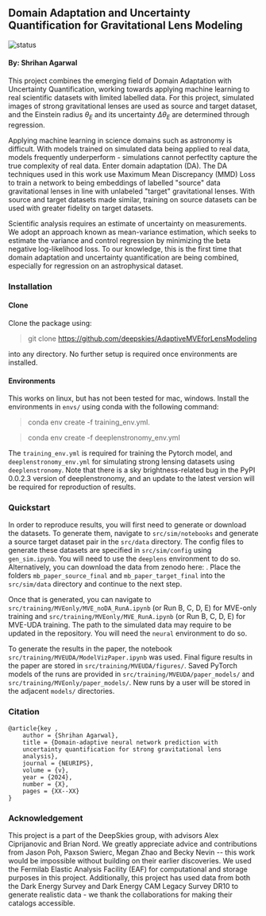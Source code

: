## Domain Adaptation and Uncertainty Quantification for Gravitational Lens Modeling

![status](https://img.shields.io/badge/License-MIT-lightgrey)

#### By: Shrihan Agarwal

This project combines the emerging field of Domain Adaptation with Uncertainty Quantification, working towards applying machine learning to real scientific datasets with limited labelled data. For this project, simulated images of strong gravitational lenses are used as source and target dataset, and the Einstein radius $\theta_E$ and its uncertainty $\Delta \theta_E$ are determined through regression. 

Applying machine learning in science domains such as astronomy is difficult. With models trained on simulated data being applied to real data, models frequently underperform - simulations cannot perfectlty capture the true complexity of real data. Enter domain adaptation (DA). The DA techniques used in this work use Maximum Mean Discrepancy (MMD) Loss to train a network to being embeddings of labelled "source" data gravitational lenses in line with unlabeled "target" gravitational lenses. With source and target datasets made similar, training on source datasets can be used with greater fidelity on target datasets.

Scientific analysis requires an estimate of uncertainty on measurements. We adopt an approach known as mean-variance estimation, which seeks to estimate the variance and control regression by minimizing the beta negative log-likelihood loss. To our knowledge, this is the first time that domain adaptation and uncertainty quantification are being combined, especially for regression on an astrophysical dataset.


### Installation 

#### Clone

Clone the package using:

> git clone https://github.com/deepskies/AdaptiveMVEforLensModeling

into any directory. No further setup is required once environments are installed.

#### Environments

This works on linux, but has not been tested for mac, windows.
Install the environments in `envs/` using conda with the following command:

> conda env create -f training_env.yml.
  
> conda env create -f deeplenstronomy_env.yml

The `training_env.yml` is required for training the Pytorch model, and `deeplenstronomy_env.yml` for simulating strong lensing datasets using `deeplenstronomy`. Note that there is a sky brightness-related bug in the PyPI 0.0.2.3 version of deeplenstronomy, and an update to the latest version will be required for reproduction of results.


### Quickstart

In order to reproduce results, you will first need to generate or download the datasets. To generate them, navigate to `src/sim/notebooks` and generate a source target dataset pair in the `src/data` directory. The config files to generate these datasets are specified in `src/sim/config` using `gen_sim.ipynb`. You will need to use the `deeplens` environment to do so. Alternatively, you can download the data from zenodo here: . Place the folders `mb_paper_source_final` and `mb_paper_target_final` into the `src/sim/data` directory and continue to the next step.

Once that is generated, you can navigate to `src/training/MVEonly/MVE_noDA_RunA.ipynb` (or Run B, C, D, E) for MVE-only training and `src/training/MVEonly/MVE_RunA.ipynb` (or Run B, C, D, E) for MVE-UDA training. The path to the simulated data may require to be updated in the repository. You will need the `neural` environment to do so.

To generate the results in the paper, the notebook `src/training/MVEUDA/ModelVizPaper.ipynb` was used. Final figure results in the paper are stored in `src/training/MVEUDA/figures/`. Saved PyTorch models of the runs are provided in `src/training/MVEUDA/paper_models/` and `src/training/MVEonly/paper_models/`. New runs by a user will be stored in the adjacent `models/` directories.


### Citation 

```
@article{key , 
    author = {Shrihan Agarwal}, 
    title = {Domain-adaptive neural network prediction with
    uncertainty quantification for strong gravitational lens
    analysis}, 
    journal = {NEURIPS}, 
    volume = {v}, 
    year = {2024}, 
    number = {X}, 
    pages = {XX--XX}
}
```

### Acknowledgement 
This project is a part of the DeepSkies group, with advisors Alex Ciprijanovic and Brian Nord. We greatly appreciate advice and contributions from Jason Poh, Paxson Swierc, Megan Zhao and Becky Nevin -- this work would be impossible without building on their earlier discoveries. We used the Fermilab Elastic Analysis Facility (EAF) for computational and storage purposes in this project. Additionally, this project has used data from both the Dark Energy Survey and Dark Energy CAM Legacy Survey DR10 to generate realistic data - we thank the collaborations for making their catalogs accessible.